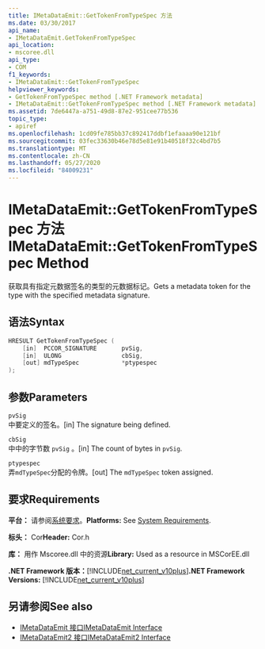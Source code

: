 ```yaml
---
title: IMetaDataEmit::GetTokenFromTypeSpec 方法
ms.date: 03/30/2017
api_name:
- IMetaDataEmit.GetTokenFromTypeSpec
api_location:
- mscoree.dll
api_type:
- COM
f1_keywords:
- IMetaDataEmit::GetTokenFromTypeSpec
helpviewer_keywords:
- GetTokenFromTypeSpec method [.NET Framework metadata]
- IMetaDataEmit::GetTokenFromTypeSpec method [.NET Framework metadata]
ms.assetid: 7de6447a-a751-49d8-87e2-951cee77b536
topic_type:
- apiref
ms.openlocfilehash: 1cd09fe785bb37c892417ddbf1efaaaa90e121bf
ms.sourcegitcommit: 03fec33630b46e78d5e81e91b40518f32c4bd7b5
ms.translationtype: MT
ms.contentlocale: zh-CN
ms.lasthandoff: 05/27/2020
ms.locfileid: "84009231"
---
```

# <a name="imetadataemitgettokenfromtypespec-method"></a><span data-ttu-id="d3352-102">IMetaDataEmit::GetTokenFromTypeSpec 方法</span><span class="sxs-lookup"><span data-stu-id="d3352-102">IMetaDataEmit::GetTokenFromTypeSpec Method</span></span>
<span data-ttu-id="d3352-103">获取具有指定元数据签名的类型的元数据标记。</span><span class="sxs-lookup"><span data-stu-id="d3352-103">Gets a metadata token for the type with the specified metadata signature.</span></span>  
  
## <a name="syntax"></a><span data-ttu-id="d3352-104">语法</span><span class="sxs-lookup"><span data-stu-id="d3352-104">Syntax</span></span>  
  
```cpp  
HRESULT GetTokenFromTypeSpec (
    [in]  PCCOR_SIGNATURE       pvSig,
    [in]  ULONG                 cbSig,
    [out] mdTypeSpec            *ptypespec
);  
```  
  
## <a name="parameters"></a><span data-ttu-id="d3352-105">参数</span><span class="sxs-lookup"><span data-stu-id="d3352-105">Parameters</span></span>  
 `pvSig`  
 <span data-ttu-id="d3352-106">中要定义的签名。</span><span class="sxs-lookup"><span data-stu-id="d3352-106">[in] The signature being defined.</span></span>  
  
 `cbSig`  
 <span data-ttu-id="d3352-107">中中的字节数 `pvSig` 。</span><span class="sxs-lookup"><span data-stu-id="d3352-107">[in] The count of bytes in `pvSig`.</span></span>  
  
 `ptypespec`  
 <span data-ttu-id="d3352-108">弄`mdTypeSpec`分配的令牌。</span><span class="sxs-lookup"><span data-stu-id="d3352-108">[out] The `mdTypeSpec` token assigned.</span></span>  
  
## <a name="requirements"></a><span data-ttu-id="d3352-109">要求</span><span class="sxs-lookup"><span data-stu-id="d3352-109">Requirements</span></span>  
 <span data-ttu-id="d3352-110">**平台：** 请参阅[系统要求](../../get-started/system-requirements.md)。</span><span class="sxs-lookup"><span data-stu-id="d3352-110">**Platforms:** See [System Requirements](../../get-started/system-requirements.md).</span></span>  
  
 <span data-ttu-id="d3352-111">**标头：** Cor</span><span class="sxs-lookup"><span data-stu-id="d3352-111">**Header:** Cor.h</span></span>  
  
 <span data-ttu-id="d3352-112">**库：** 用作 Mscoree.dll 中的资源</span><span class="sxs-lookup"><span data-stu-id="d3352-112">**Library:** Used as a resource in MSCorEE.dll</span></span>  
  
 <span data-ttu-id="d3352-113">**.NET Framework 版本：**[!INCLUDE[net_current_v10plus](../../../../includes/net-current-v10plus-md.md)]</span><span class="sxs-lookup"><span data-stu-id="d3352-113">**.NET Framework Versions:** [!INCLUDE[net_current_v10plus](../../../../includes/net-current-v10plus-md.md)]</span></span>  
  
## <a name="see-also"></a><span data-ttu-id="d3352-114">另请参阅</span><span class="sxs-lookup"><span data-stu-id="d3352-114">See also</span></span>

- [<span data-ttu-id="d3352-115">IMetaDataEmit 接口</span><span class="sxs-lookup"><span data-stu-id="d3352-115">IMetaDataEmit Interface</span></span>](imetadataemit-interface.md)
- [<span data-ttu-id="d3352-116">IMetaDataEmit2 接口</span><span class="sxs-lookup"><span data-stu-id="d3352-116">IMetaDataEmit2 Interface</span></span>](imetadataemit2-interface.md)
